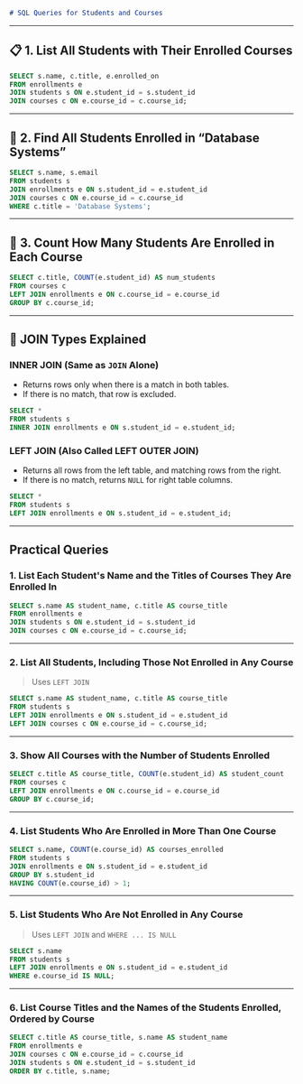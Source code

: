 
```markdown
# SQL Queries for Students and Courses
```
---

## 📋 1. List All Students with Their Enrolled Courses

```sql
SELECT s.name, c.title, e.enrolled_on
FROM enrollments e
JOIN students s ON e.student_id = s.student_id
JOIN courses c ON e.course_id = c.course_id;
```

---

## 🎯 2. Find All Students Enrolled in “Database Systems”

```sql
SELECT s.name, s.email
FROM students s
JOIN enrollments e ON s.student_id = e.student_id
JOIN courses c ON e.course_id = c.course_id
WHERE c.title = 'Database Systems';
```

---

## 🔢 3. Count How Many Students Are Enrolled in Each Course

```sql
SELECT c.title, COUNT(e.student_id) AS num_students
FROM courses c
LEFT JOIN enrollments e ON c.course_id = e.course_id
GROUP BY c.course_id;
```

---

## 🔄 JOIN Types Explained

### INNER JOIN (Same as `JOIN` Alone)

* Returns rows only when there is a match in both tables.
* If there is no match, that row is excluded.

```sql
SELECT *
FROM students s
INNER JOIN enrollments e ON s.student_id = e.student_id;
```

### LEFT JOIN (Also Called LEFT OUTER JOIN)

* Returns all rows from the left table, and matching rows from the right.
* If there is no match, returns `NULL` for right table columns.

```sql
SELECT *
FROM students s
LEFT JOIN enrollments e ON s.student_id = e.student_id;
```

---

## Practical Queries

### 1. List Each Student's Name and the Titles of Courses They Are Enrolled In

```sql
SELECT s.name AS student_name, c.title AS course_title
FROM enrollments e
JOIN students s ON e.student_id = s.student_id
JOIN courses c ON e.course_id = c.course_id;
```

---

### 2. List All Students, Including Those Not Enrolled in Any Course

> Uses `LEFT JOIN`

```sql
SELECT s.name AS student_name, c.title AS course_title
FROM students s
LEFT JOIN enrollments e ON s.student_id = e.student_id
LEFT JOIN courses c ON e.course_id = c.course_id;
```

---

### 3. Show All Courses with the Number of Students Enrolled

```sql
SELECT c.title AS course_title, COUNT(e.student_id) AS student_count
FROM courses c
LEFT JOIN enrollments e ON c.course_id = e.course_id
GROUP BY c.course_id;
```

---

### 4. List Students Who Are Enrolled in More Than One Course

```sql
SELECT s.name, COUNT(e.course_id) AS courses_enrolled
FROM students s
JOIN enrollments e ON s.student_id = e.student_id
GROUP BY s.student_id
HAVING COUNT(e.course_id) > 1;
```

---

### 5. List Students Who Are **Not** Enrolled in Any Course

> Uses `LEFT JOIN` and `WHERE ... IS NULL`

```sql
SELECT s.name
FROM students s
LEFT JOIN enrollments e ON s.student_id = e.student_id
WHERE e.course_id IS NULL;
```

---

### 6. List Course Titles and the Names of the Students Enrolled, Ordered by Course

```sql
SELECT c.title AS course_title, s.name AS student_name
FROM enrollments e
JOIN courses c ON e.course_id = c.course_id
JOIN students s ON e.student_id = s.student_id
ORDER BY c.title, s.name;
```


